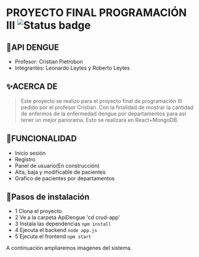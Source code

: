 # PROYECTO FINAL PROGRAMACIÓN III ![Status badge](https://img.shields.io/badge/status-in%20progress-yellow)

## 🚀API DENGUE

* Profesor: Cristian Pietrobon
* Integrantes: Leonardo Leytes y Roberto Leytes


## ✨ACERCA DE

>Este proyecto se realizo para el proyecto final de programación III pedido por el profesor Cristian. Con la finalidad de mostrar la cantidad de enfermos de la enfermedad dengue por departamentos para así tener un mejor panorama. Esto se realizara en React+MongoDB.

## 🦀FUNCIONALIDAD
- Inicio sesión
- Registro
- Panel de usuario(En construcción)
- Alta, baja y modificable de pacientes
- Grafico de pacientes por departamentos

## 🧾Pasos de instalación
- 1 Clona el proyecto
- 2 Ve a la carpeta ApiDengue
  'cd crud-app' 
- 3 Instala las dependencias
  `npm install`
- 4 Ejecuta el backend
  `node app.js`
- 5 Ejecuta el frontend
  `npm start`
  
A continuación ampliaremos imagenes del sistema.
